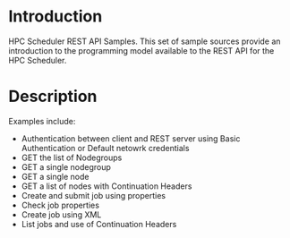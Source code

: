 ﻿# Introduction
HPC Scheduler REST API Samples.
This set of sample sources provide an introduction to the programming model available to the REST API for the HPC Scheduler.

# Description
Examples include:
- Authentication between client and REST server using Basic Authentication or Default netowrk credentials
- GET the list of Nodegroups
- GET a single nodegroup
- GET a single node
- GET a list of nodes with Continuation Headers
- Create and submit job using properties
- Check job properties
- Create job using XML
- List jobs and use of Continuation Headers
